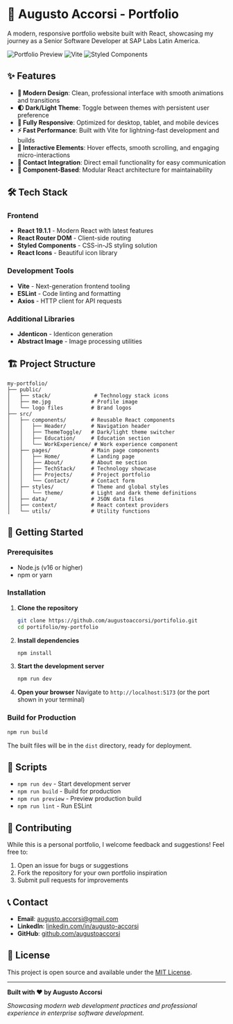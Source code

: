 # 🚀 Augusto Accorsi - Portfolio

A modern, responsive portfolio website built with React, showcasing my journey as a Senior Software Developer at SAP Labs Latin America.

![Portfolio Preview](https://img.shields.io/badge/React-19.1.1-61DAFB?style=for-the-badge&logo=react&logoColor=white)
![Vite](https://img.shields.io/badge/Vite-5.4.0-646CFF?style=for-the-badge&logo=vite&logoColor=white)
![Styled Components](https://img.shields.io/badge/Styled_Components-6.1.19-DB7093?style=for-the-badge&logo=styled-components&logoColor=white)

## ✨ Features

- **🎨 Modern Design**: Clean, professional interface with smooth animations and transitions
- **🌓 Dark/Light Theme**: Toggle between themes with persistent user preference
- **📱 Fully Responsive**: Optimized for desktop, tablet, and mobile devices
- **⚡ Fast Performance**: Built with Vite for lightning-fast development and builds
- **🎯 Interactive Elements**: Hover effects, smooth scrolling, and engaging micro-interactions
- **📧 Contact Integration**: Direct email functionality for easy communication
- **🔧 Component-Based**: Modular React architecture for maintainability

## 🛠️ Tech Stack

### Frontend
- **React 19.1.1** - Modern React with latest features
- **React Router DOM** - Client-side routing
- **Styled Components** - CSS-in-JS styling solution
- **React Icons** - Beautiful icon library

### Development Tools
- **Vite** - Next-generation frontend tooling
- **ESLint** - Code linting and formatting
- **Axios** - HTTP client for API requests

### Additional Libraries
- **Jdenticon** - Identicon generation
- **Abstract Image** - Image processing utilities

## 🏗️ Project Structure

```
my-portfolio/
├── public/
│   ├── stack/              # Technology stack icons
│   ├── me.jpg             # Profile image
│   └── logo files         # Brand logos
├── src/
│   ├── components/        # Reusable React components
│   │   ├── Header/        # Navigation header
│   │   ├── ThemeToggle/   # Dark/light theme switcher
│   │   ├── Education/     # Education section
│   │   └── WorkExperience/ # Work experience component
│   ├── pages/             # Main page components
│   │   ├── Home/          # Landing page
│   │   ├── About/         # About me section
│   │   ├── TechStack/     # Technology showcase
│   │   ├── Projects/      # Project portfolio
│   │   └── Contact/       # Contact form
│   ├── styles/            # Theme and global styles
│   │   └── theme/         # Light and dark theme definitions
│   ├── data/              # JSON data files
│   ├── context/           # React context providers
│   └── utils/             # Utility functions
```

## 🚀 Getting Started

### Prerequisites
- Node.js (v16 or higher)
- npm or yarn

### Installation

1. **Clone the repository**
   ```bash
   git clone https://github.com/augustoaccorsi/portifolio.git
   cd portifolio/my-portfolio
   ```

2. **Install dependencies**
   ```bash
   npm install
   ```

3. **Start the development server**
   ```bash
   npm run dev
   ```

4. **Open your browser**
   Navigate to `http://localhost:5173` (or the port shown in your terminal)

### Build for Production

```bash
npm run build
```

The built files will be in the `dist` directory, ready for deployment.

## 📄 Scripts

- `npm run dev` - Start development server
- `npm run build` - Build for production
- `npm run preview` - Preview production build
- `npm run lint` - Run ESLint

## 🤝 Contributing

While this is a personal portfolio, I welcome feedback and suggestions! Feel free to:

1. Open an issue for bugs or suggestions
2. Fork the repository for your own portfolio inspiration
3. Submit pull requests for improvements

## 📞 Contact

- **Email**: [augusto.accorsi@gmail.com](mailto:augusto.accorsi@gmail.com)
- **LinkedIn**: [linkedin.com/in/augusto-accorsi](https://www.linkedin.com/in/augusto-accorsi/)
- **GitHub**: [github.com/augustoaccorsi](https://github.com/augustoaccorsi)

## 📝 License

This project is open source and available under the [MIT License](LICENSE).

---

**Built with ❤️ by Augusto Accorsi**

*Showcasing modern web development practices and professional experience in enterprise software development.*
